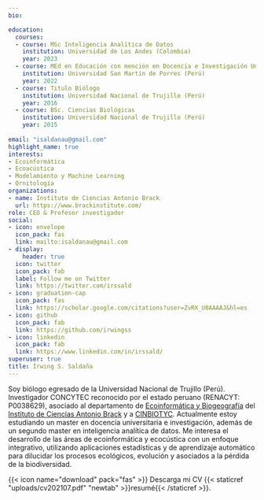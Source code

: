 ```yaml
---
bio: 

education:
  courses:
  - course: MSc Inteligencia Analítica de Datos
    institution: Universidad de Los Andes (Colombia)
    year: 2023
  - course: MEd en Educación con mención en Docencia e Investigación Universitaria
    institution: Universidad San Martín de Porres (Perú)
    year: 2022
  - course: Titulo Biólogo
    institution: Universidad Nacional de Trujillo (Perú)
    year: 2016
  - course: BSc. Ciencias Biológicas
    institution: Universidad Nacional de Trujillo (Perú)
    year: 2015
  
email: "isaldanau@gmail.com"
highlight_name: true
interests:
- Ecoinformática
- Ecoacústica
- Modelamiento y Machine Learning
- Ornitología
organizations:
- name: Instituto de Ciencias Antonio Brack
  url: https://www.brackinstitute.com/
role: CEO & Profesor investigador
social:
- icon: envelope
  icon_pack: fas
  link: mailto:isaldanau@gmail.com
- display:
    header: true
  icon: twitter
  icon_pack: fab
  label: Follow me on Twitter
  link: https://twitter.com/irssald
- icon: graduation-cap
  icon_pack: fas
  link: https://scholar.google.com/citations?user=ZvRX_U0AAAAJ&hl=es
- icon: github
  icon_pack: fab
  link: https://github.com/irwingss
- icon: linkedin
  icon_pack: fab
  link: https://www.linkedin.com/in/irssald/
superuser: true
title: Irwing S. Saldaña
---
```


Soy biólogo egresado de la Universidad Nacional de Trujillo (Perú). Investigador CONCYTEC reconocido por el estado peruano (RENACYT: P0038629), asociado al departamento de [Ecoinformática y Biogeografía](https://www.brackinstitute.com/ecoinformatica) del [Instituto de Ciencias Antonio Brack](https://www.brackinstitute.com/) y a [CINBIOTYC](https://web.facebook.com/cinbiotyc/). Actualmente estoy estudiando un master en docencia universitaria e investigación, además de un segundo master en inteligencia analítica de datos. Me interesa el desarrollo de las áreas de ecoinformática y ecocústica con un enfoque integrativo, utilizando aplicaciones estadísticas y de aprendizaje automático para dilucidar los procesos ecológicos, evolución y asociados a la pérdida de la biodiversidad.

{{< icon name="download" pack="fas" >}} Descarga mi CV {{< staticref "uploads/cv202107.pdf" "newtab" >}}resumé{{< /staticref >}}.
